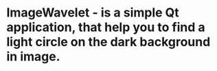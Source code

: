 # ImageWavelet - is a simple Qt application, that help you to find a light circle on the dark background in image.
